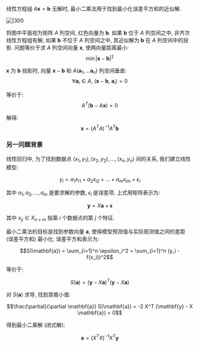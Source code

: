 线性方程组 $A\mathbf{x}=\mathbf{b}$ 无解时, 最小二乘法用于找到最小化误差平方和的近似解.

![|300](../../attach/Pasted%20image%2020240908234723.png)

将图中平面视为矩阵 $A$ 列空间, 红色向量为 $\mathbf{b}$. 如果 $\mathbf{b}$ 位于 $A$ 列空间之中, 非齐次线性方程组有解; 如果 $\mathbf{b}$ 不位于 $A$ 列空间之中, 其近似解为 $\mathbf{b}$ 在 $A$ 列空间中的投影. 问题等价于求 $A$ 列空间向量 $\mathbf{x}$, 使两向量距离最小: $$\min|\mathbf{x}-\mathbf{b}|^{2}$$

$\mathbf{x}$ 为 $\mathbf{b}$ 投影时, 向量 $\mathbf{x}-\mathbf{b}$ 和 $A(\mathbf{a}_{1},...\mathbf{a}_{n})$ 列空间垂直: $$\forall \mathbf{a}_{i}\in A,\ (\mathbf{x}-\mathbf{b},\ \mathbf{a}_{i})=0$$

等价于: $$A^{T}(\mathbf{b}-A\mathbf{x})=0$$

解得: $$\mathbf{x}=(A^{T}A)^{-1}A^{T}\mathbf{b}$$

### 另一问题背景

线性回归中, 为了找到数据点 $(x_1, y_1), (x_2, y_2), \dots, (x_n, y_n)$ 间的关系, 我们建立线性模型: 

$$y_i = a_1 x_{i1} + a_2 x_{i2} + \dots + a_m x_{im} + \epsilon_i$$

其中 $a_1, a_2, \dots, a_m$ 是要求解的参数, $\epsilon_{i}$ 是误差项. 上式用矩阵表示为:

$$\mathbf{y} = X \mathbf{a} + \mathbf{\epsilon}$$

其中 $x_{ij}\in X_{n\times m}$ 指第 $i$ 个数据点的第 $j$ 个特征.

最小二乘法的目标是找到参数向量 $\mathbf{a}$, 使得模型预测值与实际观测值之间的差距 (误差平方和) 最小化. 误差平方和表示为: 

$$S(\mathbf{a}) = \sum_{i=1}^n \epsilon_i^2 = \sum_{i=1}^n (y_i - f(x_i))^2$$

等价于:

$$S(\mathbf{a}) = (\mathbf{y} - X \mathbf{a})^T (\mathbf{y} - X \mathbf{a})$$

对 $S(\mathbf{a})$ 求导, 找到其极小值:

$$\frac{\partial}{\partial \mathbf{a}} S(\mathbf{a}) = -2 X^T (\mathbf{y} - X \mathbf{a}) = 0$$

得到最小二乘解 (闭式解):

$$\mathbf{a} = (X^T X)^{-1} X^T \mathbf{y}$$

